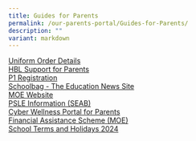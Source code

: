 ```yaml
---
title: Guides for Parents
permalink: /our-parents-portal/Guides-for-Parents/
description: ""
variant: markdown
---
```

[Uniform Order Details](/uniform-order-details)<br>
[HBL Support for Parents](HBL-Support-for-Parents)<br>
[P1 Registration](https://www.moe.gov.sg/primary/p1-registration)<br>
[Schoolbag - The Education News Site](https://www.schoolbag.edu.sg/)<br>
[MOE Website](https://www.moe.gov.sg/)<br>
[PSLE Information (SEAB)](https://www.seab.gov.sg/home/examinations/psle)<br>
[Cyber Wellness Portal for Parents](https://www.moe.gov.sg/programmes/cyber-wellness)<br>
[Financial Assistance Scheme (MOE)](https://www.moe.gov.sg/education/financial-assistance)<br>
[School Terms and Holidays 2024](https://www.moe.gov.sg/news/press-releases/20230807-school-terms-and-holidays-for-2024)